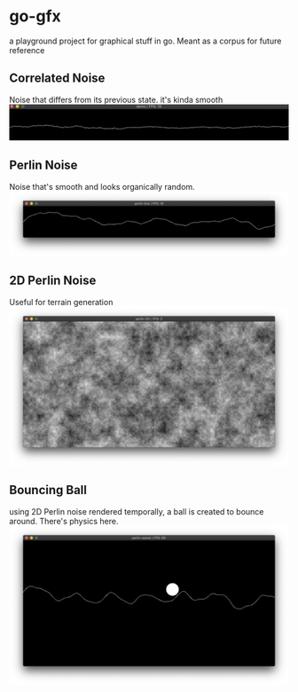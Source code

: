 # go-gfx
a playground project for graphical stuff in go.  Meant as a corpus for future reference

## Correlated Noise
Noise that differs from its previous state. it's kinda smooth
![correlated](res/correlated_noise.png?raw=true)

## Perlin Noise
Noise that's smooth and looks organically random.
![perlin](res/perlin.png?raw=true)

## 2D Perlin Noise
Useful for terrain generation
![perlin2D](res/perlin-2D.png?raw=true)

## Bouncing Ball
using 2D Perlin noise rendered temporally, a ball is created to bounce around.  There's physics here.
![perlin2D](res/bouncyball.png?raw=true)

